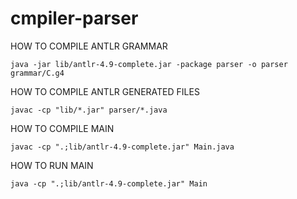 # cmpiler-parser

HOW TO COMPILE ANTLR GRAMMAR

```
java -jar lib/antlr-4.9-complete.jar -package parser -o parser grammar/C.g4
```

HOW TO COMPILE ANTLR GENERATED FILES

```
javac -cp "lib/*.jar" parser/*.java
```

HOW TO COMPILE MAIN

```
javac -cp ".;lib/antlr-4.9-complete.jar" Main.java
```

HOW TO RUN MAIN

```
java -cp ".;lib/antlr-4.9-complete.jar" Main
```
